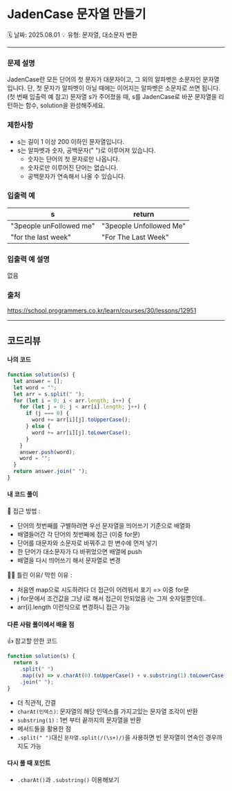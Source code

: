 # JadenCase 문자열 만들기

🗓️ 날짜: 2025.08.01
💡 유형: 문자열, 대소문자 변환

---

### 문제 설명

JadenCase란 모든 단어의 첫 문자가 대문자이고, 그 외의 알파벳은 소문자인 문자열입니다. 단, 첫 문자가 알파벳이 아닐 때에는 이어지는 알파벳은 소문자로 쓰면 됩니다. (첫 번째 입출력 예 참고)
문자열 s가 주어졌을 때, s를 JadenCase로 바꾼 문자열을 리턴하는 함수, solution을 완성해주세요.

### 제한사항

- s는 길이 1 이상 200 이하인 문자열입니다.
- s는 알파벳과 숫자, 공백문자(" ")로 이루어져 있습니다.
  - 숫자는 단어의 첫 문자로만 나옵니다.
  - 숫자로만 이루어진 단어는 없습니다.
  - 공백문자가 연속해서 나올 수 있습니다.

### 입출력 예

| s                       | return                  |
| ----------------------- | ----------------------- |
| "3people unFollowed me" | "3people Unfollowed Me" |
| "for the last week"     | "For The Last Week"     |

### 입출력 예 설명

없음

### 출처

https://school.programmers.co.kr/learn/courses/30/lessons/12951

---

## 코드리뷰

#### 나의 코드

```javascript
function solution(s) {
  let answer = [];
  let word = "";
  let arr = s.split(" ");
  for (let i = 0; i < arr.length; i++) {
    for (let j = 0; j < arr[i].length; j++) {
      if (j === 0) {
        word += arr[i][j].toUpperCase();
      } else {
        word += arr[i][j].toLowerCase();
      }
    }
    answer.push(word);
    word = "";
  }
  return answer.join(" ");
}
```

#### 내 코드 풀이

🤔 접근 방법 :

- 단어의 첫번째를 구별하려면 우선 문자열을 띄어쓰기 기준으로 배열화
- 배열들어간 각 단어의 첫번째에 접근 (이중 for문)
- 단어를 대문자와 소문자로 바꿔주고 한 변수에 먼저 넣기
- 한 단어가 대소문자가 다 바뀌었으면 배열에 push
- 배열을 다시 띄어쓰기 해서 문자열로 변경

🤦‍♀️ 틀린 이유/ 막힌 이유 :

- 처음엔 map으로 시도하려다 더 접근이 어려워서 포기 => 이중 for문
- j for문에서 조건값을 그냥 i로 해서 접근이 안되었음 i는 그저 숫자일뿐인데..
- arr[i].length 이런식으로 변경하니 접근 가능

#### 다른 사람 풀이에서 배울 점

👍 참고할 만한 코드

```javascript
function solution(s) {
  return s
    .split(" ")
    .map((v) => v.charAt(0).toUpperCase() + v.substring(1).toLowerCase())
    .join(" ");
}
```

- 더 직관적, 간결
- `charAt(인덱스)`: 문자열의 해당 인덱스를 가지고있는 문자열 조각이 반환
- `substring(1)` : 1번 부터 끝까지의 문자열을 반환
- 메서드들을 활용한 점
- `.split(" ")`대신 `문자열.split(/(\s+)/)`을 사용하면 빈 문자열이 연속인 경우까지도 가능

#### 다시 풀 때 포인트

- `.charAt()`과 `.substring()` 이용해보기
